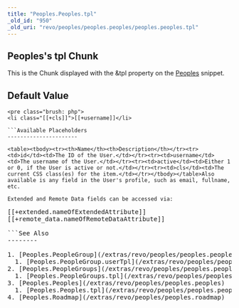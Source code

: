 ```yaml
---
title: "Peoples.Peoples.tpl"
_old_id: "950"
_old_uri: "revo/peoples/peoples.peoples/peoples.peoples.tpl"
---
```


Peoples's tpl Chunk
-------------------

This is the Chunk displayed with the &tpl property on the [Peoples](/extras/revo/peoples/peoples.peoples "Peoples.Peoples") snippet.

Default Value
-------------

```
<pre class="brush: php">
<li class="[[+cls]]">[[+username]]</li>

```Available Placeholders
----------------------

<table><tbody><tr><th>Name</th><th>Description</th></tr><tr><td>id</td><td>The ID of the User.</td></tr><tr><td>username</td><td>The username of the User.</td></tr><tr><td>active</td><td>Either 1 or 0, if the User is active or not.</td></tr><tr><td>cls</td><td>The current CSS class(es) for the item.</td></tr></tbody></table>Also available is any field in the User's profile, such as email, fullname, etc.

Extended and Remote Data fields can be accessed via:

```
<pre class="brush: php">
[[+extended.nameOfExtendedAttribute]]
[[+remote_data.nameOfRemoteDataAttribute]]

```See Also
--------

1. [Peoples.PeopleGroup](/extras/revo/peoples/peoples.peoplegroup)
  1. [Peoples.PeopleGroup.userTpl](/extras/revo/peoples/peoples.peoplegroup/peoples.peoplegroup.usertpl)
2. [Peoples.PeopleGroups](/extras/revo/peoples/peoples.peoplegroups)
  1. [Peoples.PeopleGroups.tpl](/extras/revo/peoples/peoples.peoplegroups/peoples.peoplegroups.tpl)
3. [Peoples.Peoples](/extras/revo/peoples/peoples.peoples)
  1. [Peoples.Peoples.tpl](/extras/revo/peoples/peoples.peoples/peoples.peoples.tpl)
4. [Peoples.Roadmap](/extras/revo/peoples/peoples.roadmap)